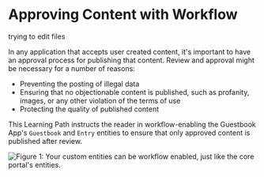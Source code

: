 # Approving Content with Workflow
trying to edit files

In any application that accepts user created content, it's important to have an
approval process for publishing that content. Review and approval might be
necessary for a number of reasons:

-  Preventing the posting of illegal data
-  Ensuring that no objectionable content is published, such as profanity,
   images, or any other violation of the terms of use 
-  Protecting the quality of published content 

This Learning Path instructs the reader in workflow-enabling the Guestbook
App's `Guestbook` and `Entry` entities to ensure that only approved content is
published after review.

![Figure 1: Your custom entities can be workflow enabled, just like the core portal's entities.](../../../images/test-workflow-1.png)

